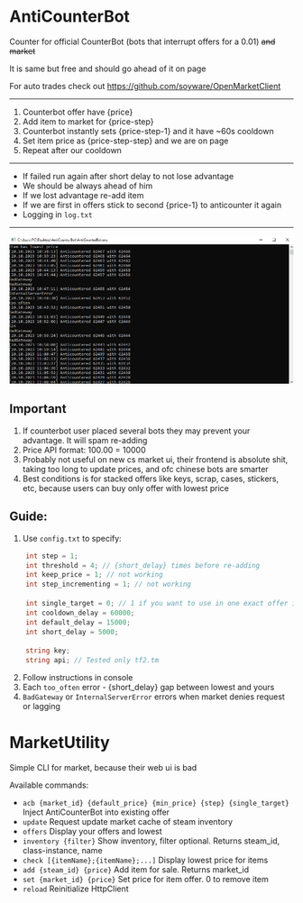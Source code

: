 # AntiCounterBot

Counter for official CounterBot (bots that interrupt offers for a 0.01) ~~and market~~

It is same but free and should go ahead of it on page

For auto trades check out https://github.com/soyware/OpenMarketClient

<hr>

1. Counterbot offer have {price}
2. Add item to market for {price-step}
3. Counterbot instantly sets {price-step-1} and it have ~60s cooldown
4. Set item price as {price-step-step} and we are on page
5. Repeat after our cooldown

<hr>

- If failed run again after short delay to not lose advantage
- We should be always ahead of him
- If we lost advantage re-add item
- If we are first in offers stick to second {price-1} to anticounter it again
- Logging in `log.txt`
<hr>

![screenshot](screenshot.png)

## Important
1. If counterbot user placed several bots they may prevent your advantage. It will spam re-adding
2. Price API format: 100.00 = 10000
3. Probably not useful on new cs market ui, their frontend is absolute shit, taking too long to update prices, and ofc chinese bots are smarter
4. Best conditions is for stacked offers like keys, scrap, cases, stickers, etc, because users can buy only offer with lowest price
##  Guide:
1. Use `config.txt` to specify:
```csharp
    int step = 1;
    int threshold = 4; // {short_delay} times before re-adding
    int keep_price = 1; // not working
    int step_incrementing = 1; // not working

    int single_target = 0; // 1 if you want to use in one exact offer instance
    int cooldown_delay = 60000;
    int default_delay = 15000;
    int short_delay = 5000;

    string key;
    string api; // Tested only tf2.tm
```
2. Follow instructions in console
3. Each `too_often` error - {short_delay} gap between lowest and yours
4. `BadGateway` or `InternalServerError` errors when market denies request or lagging

# <a name="MarketUtility"></a> MarketUtility

Simple CLI for market, because their web ui is bad

Available commands:
- `acb {market_id} {default_price} {min_price} {step} {single_target}` Inject AntiCounterBot into existing offer
- `update` Request update market cache of steam inventory 
- `offers` Display your offers and lowest 
- `inventory {filter}` Show inventory, filter optional. Returns steam_id, class-instance, name
- `check [{itemName};{itemName};...]` Display lowest price for items
- `add {steam_id} {price}` Add item for sale. Returns market_id
- `set {market_id} {price}` Set price for item offer. 0 to remove item 
- `reload` Reinitialize HttpClient

